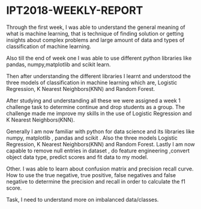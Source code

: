# IPT2018-WEEKLY-REPORT


Through the first week, I was able to understand the  general meaning of what is machine learning, that is technique of finding solution or getting insights about complex problems and large amount of data and types of classification of machine learning.

Also till the end of week one I was able to use different python libraries like pandas, numpy,matplotlib and scikit learn.

Then after understanding the different libraries I learnt and understood the three models of classification in machine learning which are, Logistic Regression, K Nearest Neighbors(KNN) and Random Forest.

After studying and understanding all these we were assigned a week 1 challenge task to determine continue and drop students as a group. The challenge made me improve my skills in the use of Logistic Regression and K Nearest Neighbors(KNN). 

Generally I am now familiar with python for data science and its libraries like numpy, matplotlib , pandas and scikit . Also the three models Logistic Regression, K Nearest Neighbors(KNN) and Random Forest. Lastly I am now capable to remove null entries in dataset , do feature engineering ,convert object data type, predict scores and fit data to my model.

Other.
I was able to learn about confusion matrix and precision recall curve. How to use the true negative, true positive, false negatives and false negative to determine the precision and recall in order to calculate the f1 score.

Task, I need to understand more on imbalanced data/classes.


